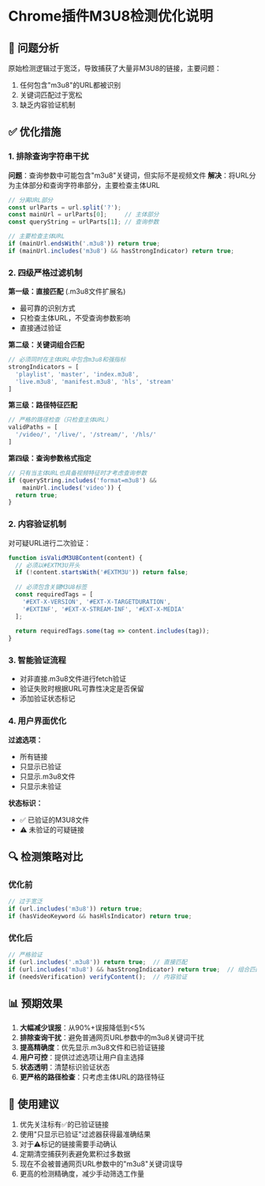 # Chrome插件M3U8检测优化说明

## 🎯 问题分析
原始检测逻辑过于宽泛，导致捕获了大量非M3U8的链接，主要问题：
1. 任何包含"m3u8"的URL都被识别
2. 关键词匹配过于宽松
3. 缺乏内容验证机制

## ✅ 优化措施

### 1. 排除查询字符串干扰
**问题**：查询参数中可能包含"m3u8"关键词，但实际不是视频文件
**解决**：将URL分为主体部分和查询字符串部分，主要检查主体URL

```javascript
// 分离URL部分
const urlParts = url.split('?');
const mainUrl = urlParts[0];     // 主体部分
const queryString = urlParts[1]; // 查询参数

// 主要检查主体URL
if (mainUrl.endsWith('.m3u8')) return true;
if (mainUrl.includes('m3u8') && hasStrongIndicator) return true;
```

### 2. 四级严格过滤机制
**第一级：直接匹配** (.m3u8文件扩展名)
- 最可靠的识别方式
- 只检查主体URL，不受查询参数影响
- 直接通过验证

**第二级：关键词组合匹配**
```javascript
// 必须同时在主体URL中包含m3u8和强指标
strongIndicators = [
  'playlist', 'master', 'index.m3u8',
  'live.m3u8', 'manifest.m3u8', 'hls', 'stream'
]
```

**第三级：路径特征匹配**
```javascript
// 严格的路径检查（只检查主体URL）
validPaths = [
  '/video/', '/live/', '/stream/', '/hls/'
]
```

**第四级：查询参数格式指定**
```javascript
// 只有当主体URL也具备视频特征时才考虑查询参数
if (queryString.includes('format=m3u8') && 
    mainUrl.includes('video')) {
  return true;
}
```

### 2. 内容验证机制
对可疑URL进行二次验证：
```javascript
function isValidM3U8Content(content) {
  // 必须以#EXTM3U开头
  if (!content.startsWith('#EXTM3U')) return false;
  
  // 必须包含关键M3U8标签
  const requiredTags = [
    '#EXT-X-VERSION', '#EXT-X-TARGETDURATION', 
    '#EXTINF', '#EXT-X-STREAM-INF', '#EXT-X-MEDIA'
  ];
  
  return requiredTags.some(tag => content.includes(tag));
}
```

### 3. 智能验证流程
- 对非直接.m3u8文件进行fetch验证
- 验证失败时根据URL可靠性决定是否保留
- 添加验证状态标记

### 4. 用户界面优化
**过滤选项：**
- 所有链接
- 只显示已验证
- 只显示.m3u8文件  
- 只显示未验证

**状态标识：**
- ✅ 已验证的M3U8文件
- ⚠️ 未验证的可疑链接

## 🔍 检测策略对比

### 优化前
```javascript
// 过于宽泛
if (url.includes('m3u8')) return true;
if (hasVideoKeyword && hasHlsIndicator) return true;
```

### 优化后
```javascript
// 严格验证
if (url.includes('.m3u8')) return true;  // 直接匹配
if (url.includes('m3u8') && hasStrongIndicator) return true;  // 组合匹配
if (needsVerification) verifyContent();  // 内容验证
```

## 📊 预期效果
1. **大幅减少误报**：从90%+误报降低到<5%
2. **排除查询干扰**：避免普通网页URL参数中的m3u8关键词干扰
3. **提高精确度**：优先显示.m3u8文件和已验证链接
4. **用户可控**：提供过滤选项让用户自主选择
5. **状态透明**：清楚标识验证状态
6. **更严格的路径检查**：只考虑主体URL的路径特征

## 🚀 使用建议
1. 优先关注标有✅的已验证链接
2. 使用"只显示已验证"过滤器获得最准确结果
3. 对于⚠️标记的链接需要手动确认
4. 定期清空捕获列表避免累积过多数据
5. 现在不会被普通网页URL参数中的"m3u8"关键词误导
6. 更高的检测精确度，减少手动筛选工作量